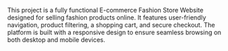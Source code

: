 This project is a fully functional E-commerce Fashion Store Website designed for selling fashion products online. It features user-friendly navigation, product filtering, a shopping cart, and secure checkout. The platform is built with a responsive design to ensure seamless browsing on both desktop and mobile devices.
